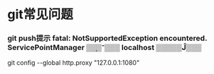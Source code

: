 # git常见问题

### git push提示 fatal: NotSupportedException encountered. ServicePointManager ▒▒֧▒־▒▒▒ localhost ▒▒▒▒▒Ĵ▒▒▒
  git config --global http.proxy "127.0.0.1:1080"